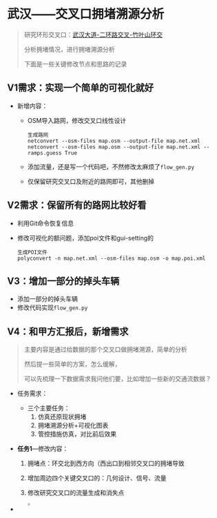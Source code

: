 # 武汉——交叉口拥堵溯源分析

> 研究环形交叉口：[武汉大道-二环路交叉-竹叶山环交](https://map.baidu.com/@12723399.279562738,3562867.438120239,19.82z)
>
> 分析拥堵情况，进行拥堵溯源分析
>
> 下面是一些关键修改节点和思路的记录

## V1需求：实现一个简单的可视化就好

- 新增内容：
  - OSM导入路网，修改交叉口线性设计
  
    ```
    生成路网
    netconvert --osm-files map.osm --output-file map.net.xml 
    netconvert --osm-files map.osm --output-file map.net.xml --ramps.guess True
    ```
  
  - 添加流量，还是写一个代码吧，不然修改太麻烦了`flow_gen.py`
  
  - 仅保留研究交叉口及附近的路网即可，其他删掉

## V2需求：保留所有的路网比较好看

- 利用Git命令恢复信息

- 修改可视化的额问题，添加poi文件和gui-setting的

  ```
  生成POI文件
  polyconvert -n map.net.xml --osm-files map.osm -o map.poi.xml
  ```

  

## V3：增加一部分的掉头车辆

- 添加一部分的掉头车辆
- 修改代码实现`flow_gen.py`



## V4：和甲方汇报后，新增需求

> 主要内容是通过给数据的那个交叉口做拥堵溯源，简单的分析
>
> 然后提一些简单的方案，怎么缓解，
>
> 可以先梳理一下数据需求我问他们要，比如增加一些新的交通流数据？



- 任务需求：
  - 三个主要任务：
    1. 仿真还原现状拥堵 
    2. 拥堵溯源分析+可视化图表
    3. 管控措施仿真，对比前后效果


- **任务1**—修改内容：
  
  1. 拥堵点：环交北到西方向（西出口到相邻交叉口的拥堵导致
  
  2. 增加周边四个关键交叉口的：几何设计、信号、流量
  
  3. 修改研究交叉口的流量生成和消失点
  
     <img src="figure/研究交叉口及周边主要交叉口.png" style="zoom: 35%;" />
  
- 

